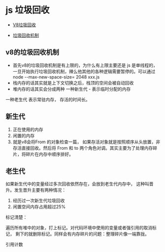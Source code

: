 # js 垃圾回收

- [V8垃圾回收](https://mp.weixin.qq.com/s/EWAcPO5CbdoYAm0HQpRl_g)

- [垃圾回收机制](https://vue3js.cn/interview/JavaScript/memory_leak.html#%E4%BA%8C%E3%80%81%E5%9E%83%E5%9C%BE%E5%9B%9E%E6%94%B6%E6%9C%BA%E5%88%B6)

## v8的垃圾回收机制

- 首先v8的垃圾回收机制是有上限的，为什么有上限主要还是 js 是单线程的， 一旦开始执行垃圾回收机制，辣么他其他的各种逻辑需要暂停的。可以通过node
  --max-new-space-size= 2048 xxx.js
- 栈内存的话其实就是上下文切换之后，栈顶的空间会被自动回收
- 堆内存的话其实会分成两种 一种新生代 - 表示临时分配的内存

一种老生代 表示常驻内存， 存活的时间长。

## 新生代

1. 正在使用的内存
2. 闲置的内存
3. 就是v8会将From 的对象检查一篇， 如果存活对象就是按照顺序从头放置，非存活直接回收。然后将 From 和 to
   两个角色对调。其实主要为了处理内存碎片，将碎片在内存中顺序排好。

## 老生代

如果新生代中的变量经过多次回收依然存在，会放到老生代内存中， 这种叫晋升。发生晋升主要有两种情况：

1. 经历过一次新生代垃圾回收
2. 闲置空间内存占用超过25%

标记清楚：

遍历所有堆中的对象，打上标记。对代码环境中使用的变量或者强引用的取消标记， 剩下的就删除标记。同样会有内存碎片的问题：整理碎片像一端靠拢。

引用计数
